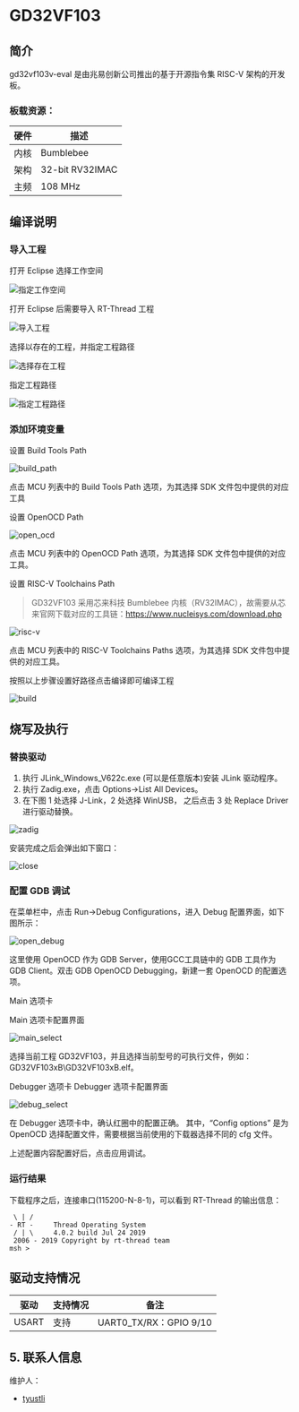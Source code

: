 # GD32VF103 #

## 简介

gd32vf103v-eval 是由兆易创新公司推出的基于开源指令集 RISC-V 架构的开发板。

### 板载资源：

| 硬件 | 描述 |
| -- | -- |
| 内核    | Bumblebee                                     |
| 架构       |  32-bit RV32IMAC                                         |
| 主频       | 108 MHz                                              |

## 编译说明

### 导入工程
打开 Eclipse 选择工作空间

![指定工作空间](figures/open_eclipse.png)

打开 Eclipse 后需要导入 RT-Thread 工程

![导入工程](figures/file.png)

选择以存在的工程，并指定工程路径

![选择存在工程](figures/exist.png)

指定工程路径

![指定工程路径](figures/finish_port.png)


### 添加环境变量
设置 Build Tools Path

![build_path](figures/build_path.png)

点击 MCU 列表中的 Build Tools Path 选项，为其选择 SDK 文件包中提供的对应工具

设置 OpenOCD Path

![open_ocd](figures/open_ocd.png)

点击 MCU 列表中的 OpenOCD Path 选项，为其选择 SDK 文件包中提供的对应工具。

设置 RISC-V Toolchains Path

> GD32VF103 采用芯来科技 Bumblebee 内核（RV32IMAC），故需要从芯来官网下载对应的工具链：https://www.nucleisys.com/download.php

![risc-v](figures/risc-v-tool.png)

点击 MCU 列表中的 RISC-V Toolchains Paths 选项，为其选择 SDK 文件包中提供的对应工具。

按照以上步骤设置好路径点击编译即可编译工程

![build](figures/build_project.png)

## 烧写及执行

### 替换驱动

1.  执行 JLink_Windows_V622c.exe (可以是任意版本)安装 JLink 驱动程序。
2.  执行 Zadig.exe，点击 Options->List All Devices。
3.  在下图 1 处选择 J-Link，2 处选择 WinUSB， 之后点击 3 处 Replace Driver 进行驱动替换。

![zadig](figures/zadig.png)

安装完成之后会弹出如下窗口：

![close](figures/close.png)

### 配置 GDB 调试

在菜单栏中，点击 Run->Debug Configurations，进入 Debug 配置界面，如下图所示：

![open_debug](figures/open_debug.png)

这里使用 OpenOCD 作为 GDB Server，使用GCC工具链中的 GDB 工具作为 GDB Client。双击 GDB OpenOCD Debugging，新建一套 OpenOCD 的配置选项。

Main 选项卡

Main 选项卡配置界面

![main_select](figures/main_select.png)

选择当前工程 GD32VF103，并且选择当前型号的可执行文件，例如：GD32VF103xB\GD32VF103xB.elf。

Debugger 选项卡
 Debugger 选项卡配置界面

![debug_select](figures/debug_select.png)

在 Debugger 选项卡中，确认红圈中的配置正确。
其中，“Config options” 是为 OpenOCD 选择配置文件，需要根据当前使用的下载器选择不同的 cfg 文件。

上述配置内容配置好后，点击应用调试。
### 运行结果

下载程序之后，连接串口(115200-N-8-1)，可以看到 RT-Thread 的输出信息：

```
 \ | /
- RT -     Thread Operating System
 / | \     4.0.2 build Jul 24 2019
 2006 - 2019 Copyright by rt-thread team
msh >
```

## 驱动支持情况

| 驱动 | 支持情况  |  备注  |
| ------ | ----  | :------:  |
| USART | 支持 | UART0_TX/RX：GPIO 9/10 |

## 5. 联系人信息

维护人：
- [tyustli](https://github.com/tyustli)

